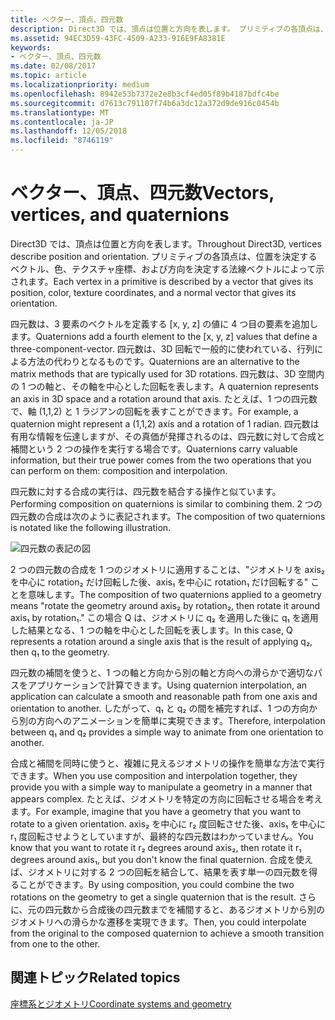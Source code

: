 ```yaml
---
title: ベクター、頂点、四元数
description: Direct3D では、頂点は位置と方向を表します。 プリミティブの各頂点は、位置を決定するベクトル、色、テクスチャ座標、および方向を決定する法線ベクトルによって示されます。
ms.assetid: 94EC3D59-43FC-4509-A233-916E9FA8381E
keywords:
- ベクター、頂点、四元数
ms.date: 02/08/2017
ms.topic: article
ms.localizationpriority: medium
ms.openlocfilehash: 8942e53b7372e2e8b3cf4ed05f89b4187bdfc4be
ms.sourcegitcommit: d7613c791107f74b6a3dc12a372d9de916c0454b
ms.translationtype: MT
ms.contentlocale: ja-JP
ms.lasthandoff: 12/05/2018
ms.locfileid: "8746119"
---
```

# <a name="vectors-vertices-and-quaternions"></a><span data-ttu-id="d4d15-105">ベクター、頂点、四元数</span><span class="sxs-lookup"><span data-stu-id="d4d15-105">Vectors, vertices, and quaternions</span></span>


<span data-ttu-id="d4d15-106">Direct3D では、頂点は位置と方向を表します。</span><span class="sxs-lookup"><span data-stu-id="d4d15-106">Throughout Direct3D, vertices describe position and orientation.</span></span> <span data-ttu-id="d4d15-107">プリミティブの各頂点は、位置を決定するベクトル、色、テクスチャ座標、および方向を決定する法線ベクトルによって示されます。</span><span class="sxs-lookup"><span data-stu-id="d4d15-107">Each vertex in a primitive is described by a vector that gives its position, color, texture coordinates, and a normal vector that gives its orientation.</span></span>

<span data-ttu-id="d4d15-108">四元数は、3 要素のベクトルを定義する \[x, y, z\] の値に 4 つ目の要素を追加します。</span><span class="sxs-lookup"><span data-stu-id="d4d15-108">Quaternions add a fourth element to the \[x, y, z\] values that define a three-component-vector.</span></span> <span data-ttu-id="d4d15-109">四元数は、3D 回転で一般的に使われている、行列による方法の代わりとなるものです。</span><span class="sxs-lookup"><span data-stu-id="d4d15-109">Quaternions are an alternative to the matrix methods that are typically used for 3D rotations.</span></span> <span data-ttu-id="d4d15-110">四元数は、3D 空間内の 1 つの軸と、その軸を中心とした回転を表します。</span><span class="sxs-lookup"><span data-stu-id="d4d15-110">A quaternion represents an axis in 3D space and a rotation around that axis.</span></span> <span data-ttu-id="d4d15-111">たとえば、1 つの四元数で、軸 (1,1,2) と 1 ラジアンの回転を表すことができます。</span><span class="sxs-lookup"><span data-stu-id="d4d15-111">For example, a quaternion might represent a (1,1,2) axis and a rotation of 1 radian.</span></span> <span data-ttu-id="d4d15-112">四元数は有用な情報を伝達しますが、その真価が発揮されるのは、四元数に対して合成と補間という 2 つの操作を実行する場合です。</span><span class="sxs-lookup"><span data-stu-id="d4d15-112">Quaternions carry valuable information, but their true power comes from the two operations that you can perform on them: composition and interpolation.</span></span>

<span data-ttu-id="d4d15-113">四元数に対する合成の実行は、四元数を結合する操作と似ています。</span><span class="sxs-lookup"><span data-stu-id="d4d15-113">Performing composition on quaternions is similar to combining them.</span></span> <span data-ttu-id="d4d15-114">2 つの四元数の合成は次のように表記されます。</span><span class="sxs-lookup"><span data-stu-id="d4d15-114">The composition of two quaternions is notated like the following illustration.</span></span>

![四元数の表記の図](images/quateq.png)

<span data-ttu-id="d4d15-116">2 つの四元数の合成を 1 つのジオメトリに適用することは、"ジオメトリを axis₂ を中心に rotation₂ だけ回転した後、axis₁ を中心に rotation₁ だけ回転する" ことを意味します。</span><span class="sxs-lookup"><span data-stu-id="d4d15-116">The composition of two quaternions applied to a geometry means "rotate the geometry around axis₂ by rotation₂, then rotate it around axis₁ by rotation₁."</span></span> <span data-ttu-id="d4d15-117">この場合 Q は、ジオメトリに q₂ を適用した後に q₁ を適用した結果となる、1 つの軸を中心とした回転を表します。</span><span class="sxs-lookup"><span data-stu-id="d4d15-117">In this case, Q represents a rotation around a single axis that is the result of applying q₂, then q₁ to the geometry.</span></span>

<span data-ttu-id="d4d15-118">四元数の補間を使うと、1 つの軸と方向から別の軸と方向への滑らかで適切なパスをアプリケーションで計算できます。</span><span class="sxs-lookup"><span data-stu-id="d4d15-118">Using quaternion interpolation, an application can calculate a smooth and reasonable path from one axis and orientation to another.</span></span> <span data-ttu-id="d4d15-119">したがって、q₁ と q₂ の間を補完すれば、1 つの方向から別の方向へのアニメーションを簡単に実現できます。</span><span class="sxs-lookup"><span data-stu-id="d4d15-119">Therefore, interpolation between q₁ and q₂ provides a simple way to animate from one orientation to another.</span></span>

<span data-ttu-id="d4d15-120">合成と補間を同時に使うと、複雑に見えるジオメトリの操作を簡単な方法で実行できます。</span><span class="sxs-lookup"><span data-stu-id="d4d15-120">When you use composition and interpolation together, they provide you with a simple way to manipulate a geometry in a manner that appears complex.</span></span> <span data-ttu-id="d4d15-121">たとえば、ジオメトリを特定の方向に回転させる場合を考えます。</span><span class="sxs-lookup"><span data-stu-id="d4d15-121">For example, imagine that you have a geometry that you want to rotate to a given orientation.</span></span> <span data-ttu-id="d4d15-122">axis₂ を中心に r₂ 度回転させた後、axis₁ を中心に r₁ 度回転させようとしていますが、最終的な四元数はわかっていません。</span><span class="sxs-lookup"><span data-stu-id="d4d15-122">You know that you want to rotate it r₂ degrees around axis₂, then rotate it r₁ degrees around axis₁, but you don't know the final quaternion.</span></span> <span data-ttu-id="d4d15-123">合成を使えば、ジオメトリに対する 2 つの回転を結合して、結果を表す単一の四元数を得ることができます。</span><span class="sxs-lookup"><span data-stu-id="d4d15-123">By using composition, you could combine the two rotations on the geometry to get a single quaternion that is the result.</span></span> <span data-ttu-id="d4d15-124">さらに、元の四元数から合成後の四元数までを補間すると、あるジオメトリから別のジオメトリへの滑らかな遷移を実現できます。</span><span class="sxs-lookup"><span data-stu-id="d4d15-124">Then, you could interpolate from the original to the composed quaternion to achieve a smooth transition from one to the other.</span></span>

## <a name="span-idrelated-topicsspanrelated-topics"></a><span data-ttu-id="d4d15-125"><span id="related-topics"></span>関連トピック</span><span class="sxs-lookup"><span data-stu-id="d4d15-125"><span id="related-topics"></span>Related topics</span></span>


[<span data-ttu-id="d4d15-126">座標系とジオメトリ</span><span class="sxs-lookup"><span data-stu-id="d4d15-126">Coordinate systems and geometry</span></span>](coordinate-systems-and-geometry.md)

 

 




